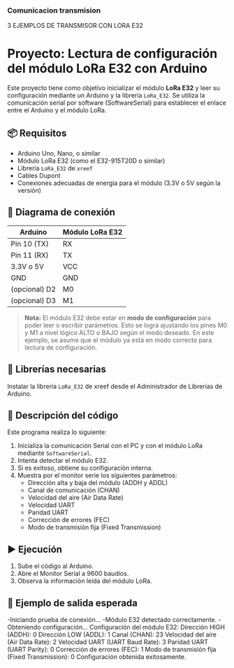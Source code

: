 ### Comunicacion transmision


3 EJEMPLOS DE TRANSMISOR CON 
LORA E32


# Proyecto: Lectura de configuración del módulo LoRa E32 con Arduino

Este proyecto tiene como objetivo inicializar el módulo **LoRa E32** y leer su configuración mediante un Arduino y la librería `LoRa_E32`. Se utiliza la comunicación serial por software (SoftwareSerial) para establecer el enlace entre el Arduino y el módulo LoRa.

## 📦 Requisitos

- Arduino Uno, Nano, o similar
- Módulo LoRa E32 (como el E32-915T20D o similar)
- Librería `LoRa_E32` de `xreef`
- Cables Dupont
- Conexiones adecuadas de energía para el módulo (3.3V o 5V según la versión)

## 🔌 Diagrama de conexión

| Arduino | Módulo LoRa E32 |
|--------|------------------|
| Pin 10 (TX) | RX |
| Pin 11 (RX) | TX |
| 3.3V o 5V    | VCC |
| GND          | GND |
| (opcional) D2 | M0 |
| (opcional) D3 | M1 |

> **Nota:** El módulo E32 debe estar en **modo de configuración** para poder leer o escribir parámetros. Esto se logra ajustando los pines M0 y M1 a nivel lógico ALTO o BAJO según el modo deseado. En este ejemplo, se asume que el módulo ya está en modo correcto para lectura de configuración.

## 🧰 Librerías necesarias

Instalar la librería `LoRa_E32` de xreef desde el Administrador de Librerías de Arduino.

## 📄 Descripción del código

Este programa realiza lo siguiente:

1. Inicializa la comunicación Serial con el PC y con el módulo LoRa mediante `SoftwareSerial`.
2. Intenta detectar el módulo E32.
3. Si es exitoso, obtiene su configuración interna.
4. Muestra por el monitor serie los siguientes parámetros:
   - Dirección alta y baja del módulo (ADDH y ADDL)
   - Canal de comunicación (CHAN)
   - Velocidad del aire (Air Data Rate)
   - Velocidad UART
   - Paridad UART
   - Corrección de errores (FEC)
   - Modo de transmisión fija (Fixed Transmission)

## ▶️ Ejecución

1. Sube el código al Arduino.
2. Abre el Monitor Serial a 9600 baudios.
3. Observa la información leída del módulo LoRa.

## 📌 Ejemplo de salida esperada
   -Iniciando prueba de conexión...
   -Módulo E32 detectado correctamente.
   -Obteniendo configuración...
Configuración del módulo E32:
Dirección HIGH (ADDH): 0
Dirección LOW (ADDL): 1
Canal (CHAN): 23
Velocidad del aire (Air Data Rate): 2
Velocidad UART (UART Baud Rate): 3
Paridad UART (UART Parity): 0
Corrección de errores (FEC): 1
Modo de transmisión fija (Fixed Transmission): 0
Configuración obtenida exitosamente.
